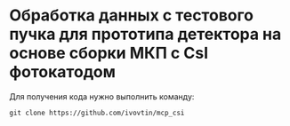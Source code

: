 # Обработка данных с тестового пучка для прототипа детектора на основе сборки МКП с CsI фотокатодом 
Для получения кода нужно выполнить команду:  <br />
```
git clone https://github.com/ivovtin/mcp_csi
```
